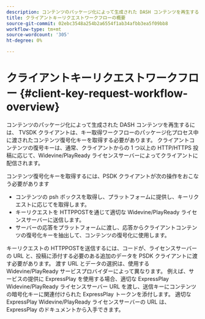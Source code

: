 ```yaml
---
description: コンテンツのパッケージ化によって生成された DASH コンテンツを再生するには、 TVSDK クライアントは、キー取得ワークフローのパッケージ化プロセス中に渡されたコンテンツ復号化キーを取得する必要があります。 クライアントコンテンツの復号キーは、通常、クライアントからの 1 つ以上の HTTP/HTTPS 投稿に応じて、Widevine/PlayReady ライセンスサーバーによってクライアントに配信されます。
title: クライアントキーリクエストワークフローの概要
source-git-commit: 02ebc3548a254b2a6554f1ab34afbb3ea5f09bb8
workflow-type: tm+mt
source-wordcount: '305'
ht-degree: 0%

---
```


# クライアントキーリクエストワークフロー {#client-key-request-workflow-overview}

コンテンツのパッケージ化によって生成された DASH コンテンツを再生するには、 TVSDK クライアントは、キー取得ワークフローのパッケージ化プロセス中に渡されたコンテンツ復号化キーを取得する必要があります。 クライアントコンテンツの復号キーは、通常、クライアントからの 1 つ以上の HTTP/HTTPS 投稿に応じて、Widevine/PlayReady ライセンスサーバーによってクライアントに配信されます。

コンテンツ復号化キーを取得するには、PSDK クライアントが次の操作をおこなう必要があります

* コンテンツの psh ボックスを取得し、プラットフォームに提供し、キーリクエストに応じてを取得します。
* キーリクエストを HTTPPOSTを通じて適切な Widevine/PlayReady ライセンスサーバーに送信します。
* サーバーの応答をプラットフォームに渡し、応答からクライアントコンテンツの復号化キーを抽出して、コンテンツの復号化に使用します。

キーリクエストの HTTPPOSTを送信するには、コードが、ライセンスサーバーの URL と、投稿に添付する必要のある追加のデータを PSDK クライアントに渡す必要があります。 渡す URL とデータの選択は、使用する Widevine/PlayReady サービスプロバイダーによって異なります。 例えば、サービスの提供に ExpressPlay を使用する場合、適切な ExpressPlay Widevine/PlayReady ライセンスサーバー URL を渡し、送信キーにコンテンツの暗号化キーに関連付けられた ExpressPlay トークンを添付します。 適切な ExpressPlay Widevine/PlayReady ライセンスサーバーの URL は、ExpressPlay のドキュメントから入手できます。
